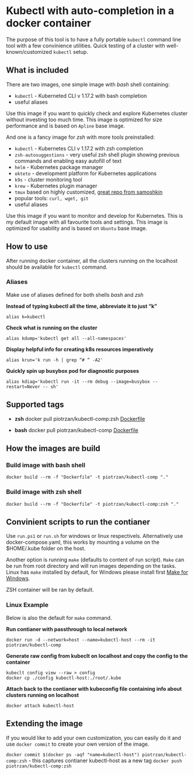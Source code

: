 # Kubectl with auto-completion in a docker container

The purpose of this tool is to have a fully portable `kubectl` command line tool with a few convinience utilities.
Quick testing of a cluster with well-known/customized `kubectl` setup.

## What is included

There are two images, one simple image with *bash* shell containing:

- `kubectl` - Kuberneted CLI v 1.17.2 with bash completion
- useful aliases

Use this image if you want to quickly check and explore Kubernetes cluster without investing too much time.
This image is optimized for size performance and is based on ``Apline`` base image.

And one is a fancy image for *zsh* with more tools preinstalled:

- `kubectl` - Kubernetes CLI v 1.17.2 with zsh completion
- `zsh-autosuggestions` - very useful zsh shell plugin showing previous commands and enabling easy autofill of text
- `helm` - Kubernetes package manager
- `okteto` - development platform for Kubernetes applications
- `k9s` - cluster monitoring tool
- `krew` - Kubernetes plugin manager
- `tmux` based on highly customized, [great repo from samoshkin](https://github.com/samoshkin/tmux-config)
- popular tools: `curl, wget, git`
- useful aliases

Use this image if you want to monitor and develop for Kubernetes. This is my default image with all favourite tools and settings.
This image is optimized for usability and is based on ``Ubuntu`` base image.

## How to use

After running docker container, all the clusters running on the localhost should be available for `kubectl` command.

### Aliases

Make use of aliases defined for both shells *bash* and *zsh*

__Instead of typing kubectl all the time, abbreviate it to just “k”__

    alias k=kubectl

__Check what is running on the cluster__

    alias kdump='kubectl get all --all-namespaces'

__Display helpful info for creating k8s resources imperatively__

    alias krun='k run -h | grep “# “ -A2'

__Quickly spin up busybox pod for diagnostic purposes__

    alias kdiag='kubectl run -it --rm debug --image=busybox --restart=Never -- sh'

## Supported tags

- **zsh**
  docker pull piotrzan/kubectl-comp:zsh
  [Dockerfile](https://github.com/Piotr1215/kubectl-container/blob/master/zsh/Dockerfile)

- **bash**
  docker pull piotrzan/kubectl-comp
  [Dockerfile](https://github.com/Piotr1215/kubectl-container/blob/master/bash/Dockerfile)

## How the images are build

### Build image with bash shell

    docker build --rm -f "Dockerfile" -t piotrzan/kubectl-comp "."

### Build image with zsh shell

    docker build --rm -f "Dockerfile" -t piotrzan/kubectl-comp:zsh "."

## Convinient scripts to run the contianer

Use `run.ps1` or `run.sh` for windows or linux respectivels.
Alternatively use docker-compose.yaml, this works by mounting a volume on the $HOME/.kube folder on the host.

Another option is running `make` (defaults to content of run script). `Make` can be run from root directory and will run images depending on the tasks. Linux has `make` installed by default, for Windows please install first [Make for Windows](http://gnuwin32.sourceforge.net/packages/make.htm).

ZSH container will be ran by default.

### Linux Example

Below is also the default for `make` command.

**Run contianer with passthrough to local network**

    docker run -d --network=host --name=kubectl-host --rm -it piotrzan/kubectl-comp

**Generate raw config from kubeclt on localhost and copy the config to the container**

    kubeclt config view --raw > config
    docker cp ./config kubectl-host:./root/.kube

**Attach back to the contianer with kubeconfig file containing info about clusters running on localhost**

    docker attach kubectl-host

## Extending the image

If you would like to add your own customization, you can easily do it and use `docker commit` to create your own version of the image.

`docker commit $(docker ps -aqf "name=kubectl-host") piotrzan/kubectl-comp:zsh` - this captures contianer kubectl-host as a new tag
`docker push piotrzan/kubectl-comp:zsh`
